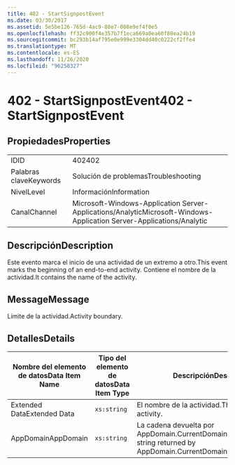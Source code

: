 ```yaml
---
title: 402 - StartSignpostEvent
ms.date: 03/30/2017
ms.assetid: 5e5be126-765d-4ac9-88e7-008e9ef4f0e5
ms.openlocfilehash: ff32c900f4e357b7f1eca669a0ea60f80ea24b19
ms.sourcegitcommit: bc293b14af795e0e999e3304dd40c0222cf2ffe4
ms.translationtype: MT
ms.contentlocale: es-ES
ms.lasthandoff: 11/26/2020
ms.locfileid: "96258327"
---
```

# <a name="402---startsignpostevent"></a><span data-ttu-id="5008e-102">402 - StartSignpostEvent</span><span class="sxs-lookup"><span data-stu-id="5008e-102">402 - StartSignpostEvent</span></span>

## <a name="properties"></a><span data-ttu-id="5008e-103">Propiedades</span><span class="sxs-lookup"><span data-stu-id="5008e-103">Properties</span></span>  
  
|||  
|-|-|  
|<span data-ttu-id="5008e-104">ID</span><span class="sxs-lookup"><span data-stu-id="5008e-104">ID</span></span>|<span data-ttu-id="5008e-105">402</span><span class="sxs-lookup"><span data-stu-id="5008e-105">402</span></span>|  
|<span data-ttu-id="5008e-106">Palabras clave</span><span class="sxs-lookup"><span data-stu-id="5008e-106">Keywords</span></span>|<span data-ttu-id="5008e-107">Solución de problemas</span><span class="sxs-lookup"><span data-stu-id="5008e-107">Troubleshooting</span></span>|  
|<span data-ttu-id="5008e-108">Nivel</span><span class="sxs-lookup"><span data-stu-id="5008e-108">Level</span></span>|<span data-ttu-id="5008e-109">Información</span><span class="sxs-lookup"><span data-stu-id="5008e-109">Information</span></span>|  
|<span data-ttu-id="5008e-110">Canal</span><span class="sxs-lookup"><span data-stu-id="5008e-110">Channel</span></span>|<span data-ttu-id="5008e-111">Microsoft-Windows-Application Server-Applications/Analytic</span><span class="sxs-lookup"><span data-stu-id="5008e-111">Microsoft-Windows-Application Server-Applications/Analytic</span></span>|  
  
## <a name="description"></a><span data-ttu-id="5008e-112">Descripción</span><span class="sxs-lookup"><span data-stu-id="5008e-112">Description</span></span>  

 <span data-ttu-id="5008e-113">Este evento marca el inicio de una actividad de un extremo a otro.</span><span class="sxs-lookup"><span data-stu-id="5008e-113">This event marks the beginning of an end-to-end activity.</span></span> <span data-ttu-id="5008e-114">Contiene el nombre de la actividad.</span><span class="sxs-lookup"><span data-stu-id="5008e-114">It contains the name of the activity.</span></span>  
  
## <a name="message"></a><span data-ttu-id="5008e-115">Message</span><span class="sxs-lookup"><span data-stu-id="5008e-115">Message</span></span>  

 <span data-ttu-id="5008e-116">Límite de la actividad.</span><span class="sxs-lookup"><span data-stu-id="5008e-116">Activity boundary.</span></span>  
  
## <a name="details"></a><span data-ttu-id="5008e-117">Detalles</span><span class="sxs-lookup"><span data-stu-id="5008e-117">Details</span></span>  
  
|<span data-ttu-id="5008e-118">Nombre del elemento de datos</span><span class="sxs-lookup"><span data-stu-id="5008e-118">Data Item Name</span></span>|<span data-ttu-id="5008e-119">Tipo del elemento de datos</span><span class="sxs-lookup"><span data-stu-id="5008e-119">Data Item Type</span></span>|<span data-ttu-id="5008e-120">Descripción</span><span class="sxs-lookup"><span data-stu-id="5008e-120">Description</span></span>|  
|--------------------|--------------------|-----------------|  
|<span data-ttu-id="5008e-121">Extended Data</span><span class="sxs-lookup"><span data-stu-id="5008e-121">Extended Data</span></span>|`xs:string`|<span data-ttu-id="5008e-122">El nombre de la actividad.</span><span class="sxs-lookup"><span data-stu-id="5008e-122">The name of the activity.</span></span>|  
|<span data-ttu-id="5008e-123">AppDomain</span><span class="sxs-lookup"><span data-stu-id="5008e-123">AppDomain</span></span>|`xs:string`|<span data-ttu-id="5008e-124">La cadena devuelta por AppDomain.CurrentDomain.FriendlyName.</span><span class="sxs-lookup"><span data-stu-id="5008e-124">The string returned by AppDomain.CurrentDomain.FriendlyName.</span></span>|
